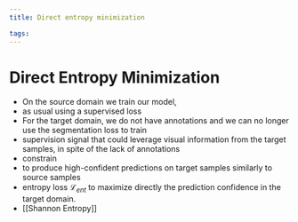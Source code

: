 ```yaml
---
title: Direct entropy minimization

tags: 
---
```


# Direct Entropy Minimization
 - On the source domain we train our model,
- as usual using a supervised loss
- For the target domain, we do not have annotations and we can no longer use the segmentation loss to train
- supervision signal that could leverage visual information from the target samples, in spite of the lack of annotations
- constrain
- to produce high-confident predictions on target samples similarly to source samples
- entropy loss $\mathcal{L}_{ent}$ to maximize directly the prediction confidence in the target domain.
- [[Shannon Entropy]]




























